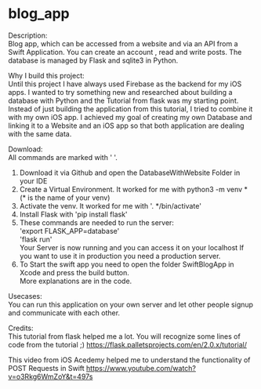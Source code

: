 # blog_app
Description:<br/>
Blog app, which can be accessed from a website and via an API from a Swift Application. You can create an account , read and write posts. The database is managed by Flask and sqlite3 in Python.

Why I build this project:<br/>
Until this project I have always used Firebase as the backend for my iOS apps. I wanted to try something new and researched about building a database with Python and the Tutorial from flask was my starting point. Instead of just building the application from this tutorial, I tried to combine it with my own iOS app. I achieved my goal of creating my own Database and linking it to a Website and an iOS app so that both application are dealing with the same data.

Download:<br/>
All commands are marked with ' '.<br/>
1. Download it via Github and open the DatabaseWithWebsite Folder in your IDE
2. Create a Virtual Environment. It worked for me with python3 -m venv * (* is the name of your venv)
3. Activate the venv. It worked for me with '. */bin/activate'
4. Install Flask with 'pip install flask'
5. These commands are needed to run the server: <br/> 'export FLASK_APP=database'<br/> 'flask run'<br/> Your Server is now running and you can access it on your localhost If you want to use it in production you need a production server.<br/>
6. To Start the swift app you need to open the folder SwiftBlogApp in Xcode and press the build button.<br/>
More explanations are in the code.

Usecases:<br/>
You can run this application on your own server and let other people signup and communicate with each other.

Credits:<br/>
This tutorial from flask helped me a lot. You will recognize some lines of code from the tutorial ;)
https://flask.palletsprojects.com/en/2.0.x/tutorial/

This video from iOS Acedemy helped me to understand the functionality of POST Requests in Swift
https://www.youtube.com/watch?v=o3Rkg6WmZoY&t=497s
